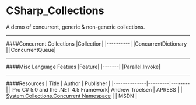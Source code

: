 # CSharp_Collections
A demo of concurrent, generic &amp; non-generic collections.

---
####Concurrent Collections
|Collection|
|----------|
|ConcurrentDictionary | 
|ConcurrentQueue|

---
####Misc Language Featues
|Feature|
|-------|
|Parallel.Invoke|


---
####Resources
| Title | Author | Publisher |
|--------------|---------|--------|
| Pro C# 5.0 and the .NET 4.5 Framework| Andrew Troelsen | APRESS |
| [System.Collections.Concurrent Namespace](https://msdn.microsoft.com/en-us/library/system.collections.concurrent(v=vs.110).aspx) |  | MSDN |

